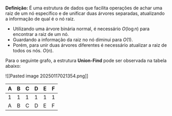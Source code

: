 **Definição:** É uma estrutura de dados que facilita operações de achar uma raiz de um nó específico e de unificar duas árvores separadas, atualizando a informação de qual é o nó raiz.

- Utilizando uma árvore binária normal, é necessário $O(\log{n})$ para encontrar a raiz de um nó.
- Guardando a informação da raiz no nó diminui para $O(1)$.
- Porém, para unir duas árvores diferentes é necessário atualizar a raiz de todos os nós. $O(n)$.

Para o seguinte grafo, a estrutura **Union-Find** pode ser observada na tabela abaixo:

![[Pasted image 20250117021354.png]]

| **A** | **B** | **C** | **D** | **E** | F   |
| ----- | ----- | ----- | ----- | ----- | --- |
| 1     | 1     | 1     | 1     | 1     | 1   |
| A     | B     | C     | D     | E     | F   |




